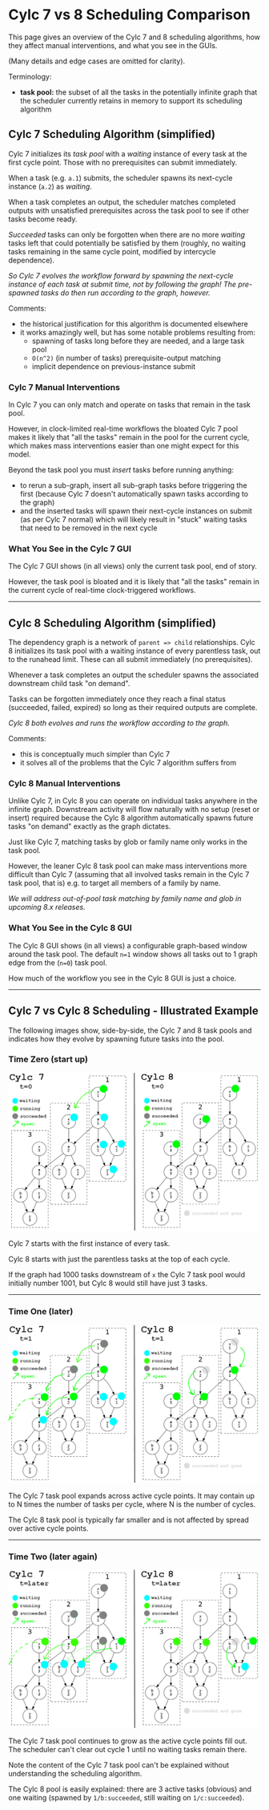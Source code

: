 # Cylc 7 vs 8 Scheduling Comparison

This page gives an overview of the Cylc 7 and 8 scheduling algorithms,
how they affect manual interventions, and what you see in the GUIs.

(Many details and edge cases are omitted for clarity).

Terminology:
- **task pool:** the subset of all the tasks in the potentially infinite graph
that the scheduler currently retains in memory to support its scheduling algorithm

## Cylc 7 Scheduling Algorithm (simplified)

Cylc 7 initializes its *task pool* with a *waiting* instance of every task
at the first cycle point. Those with no prerequisites can submit immediately.

When a task (e.g. `a.1`) submits, the scheduler spawns its next-cycle
instance (`a.2`) as *waiting*.

When a task completes an output, the scheduler matches completed outputs
with unsatisfied prerequisites across the task pool to see if other
tasks become ready.

*Succeeded* tasks can only be forgotten when there are no more *waiting*
tasks left that could potentially be satisfied by them (roughly, no waiting
tasks remaining in the same cycle point, modified by intercycle dependence).

*So Cylc 7 evolves the workflow forward by spawning the next-cycle instance
of each task at submit time, not by following the graph! The pre-spawned
tasks do then run according to the graph, however.*

Comments:
 - the historical justification for this algorithm is documented elsewhere
 - it works amazingly well, but has some notable problems resulting from:
   - spawning of tasks long before they are needed, and a large task pool
   - `O(n^2)` (in number of tasks) prerequisite-output matching
   - implicit dependence on previous-instance submit

### Cylc 7 Manual Interventions

In Cylc 7 you can only match and operate on tasks that remain in the task pool.

However, in clock-limited real-time workflows the bloated Cylc 7 pool makes it
likely that "all the tasks" remain in the pool for the current cycle, which makes
mass interventions easier than one might expect for this model.

Beyond the task pool you must *insert* tasks before running anything:
- to rerun a sub-graph, insert all sub-graph tasks before triggering the first
  (because Cylc 7 doesn't automatically spawn tasks according to the graph)
- and the inserted tasks will spawn their next-cycle instances on submit
  (as per Cylc 7 normal) which will likely result in "stuck" waiting tasks
  that need to be removed in the next cycle

### What You See in the Cylc 7 GUI

The Cylc 7 GUI shows (in all views) only the current task pool, end of story.

However, the task pool is bloated and it is likely that "all the tasks" remain
in the current cycle of real-time clock-triggered workflows.

--------------

## Cylc 8 Scheduling Algorithm (simplified)

The dependency graph is a network of `parent => child` relationships. Cylc 8
initializes its task pool with a waiting instance of every parentless task,
out to the runahead limit. These can all submit immediately (no prerequisites).

Whenever a task completes an output the scheduler spawns the associated
downstream child task "on demand".

Tasks can be forgotten immediately once they reach a final status (succeeded,
failed, expired) so long as their required outputs are complete. 

*Cylc 8 both evolves and runs the workflow according to the graph.*

Comments:
- this is conceptually much simpler than Cylc 7
- it solves all of the problems that the Cylc 7 algorithm suffers from

### Cylc 8 Manual Interventions

Unlike Cylc 7, in Cylc 8 you can operate on individual tasks anywhere in
the infinite graph.
Downstream activity will flow naturally with no setup (reset or insert)
required because the Cylc 8 algorithm automatically spawns future tasks
"on demand" exactly as the graph dictates.

Just like Cylc 7, matching tasks by glob or family name only works in the
task pool.

However, the leaner Cylc 8 task pool can make mass interventions more
difficult than Cylc 7 (assuming that all involved tasks remain in the
Cylc 7 task pool, that is) e.g. to target all members of a family by name.

*We will address out-of-pool task matching by family name and glob in
upcoming 8.x releases.*

### What You See in the Cylc 8 GUI

The Cylc 8 GUI shows (in all views) a configurable graph-based window around
the task pool. The default `n=1` window shows all tasks out to 1 graph edge
from the (`n=0`) task pool.

How much of the workflow you see in the Cylc 8 GUI is just a choice.

-----------

## Cylc 7 vs Cylc 8 Scheduling - Illustrated Example

The following images show, side-by-side, the Cylc 7 and 8 task pools
and indicates how they evolve by spawning future tasks into the pool.

### Time Zero (start up)

![time 0](img/c78-comp-t0.png)

Cylc 7 starts with the first instance of every task.

Cylc 8 starts with just the parentless tasks at the top of each cycle.

If the graph had 1000 tasks downstream of `x` the Cylc 7 task pool would
initially number 1001, but Cylc 8 would still have just 3 tasks.

-------

### Time One (later)

![time 1](img/c78-comp-t1.png)

The Cylc 7 task pool expands across active cycle points. It may contain up
to N times the number of tasks per cycle, where N is the number of cycles. 

The Cylc 8 task pool is typically far smaller and is not affected by spread
over active cycle points.

-------

### Time Two (later again)

![time 2](img/c78-comp-t2.png)

The Cylc 7 task pool continues to grow as the active cycle points fill out.
The scheduler can't clear out cycle 1 until no waiting tasks remain there.

Note the content of the Cylc 7 task pool can't be explained without
understanding the scheduling algorithm.

The Cylc 8 pool is easily explained: there are 3 active tasks (obvious) and
one waiting (spawned by `1/b:succeeded`, still waiting on `1/c:succeeded`). 
